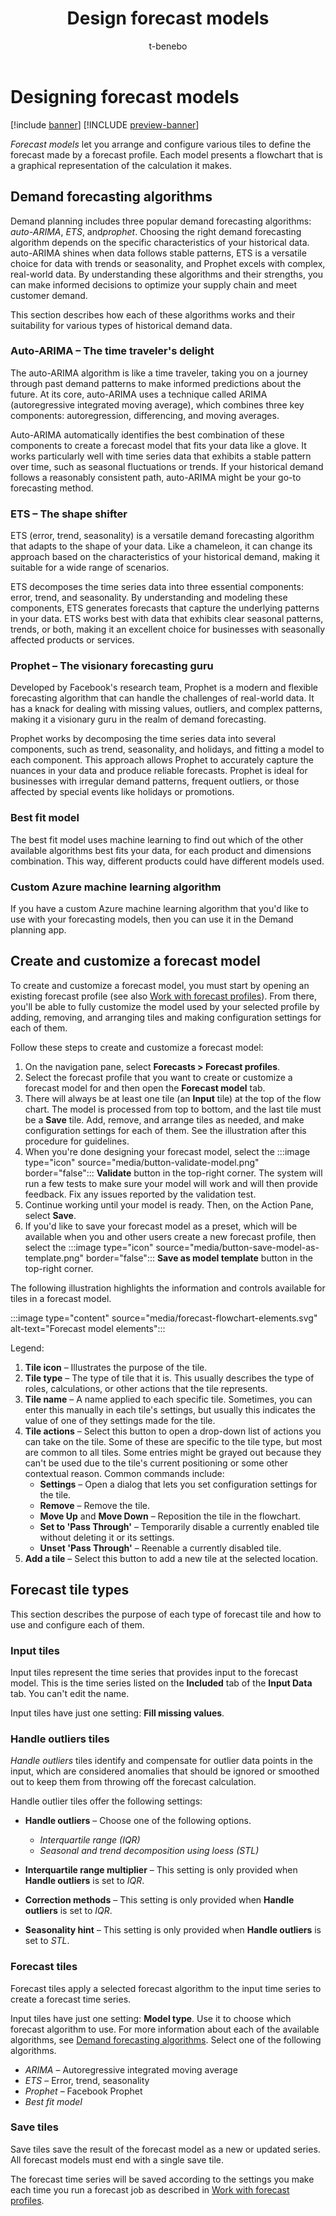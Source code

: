 ﻿---
title: Design forecast models
description: Forecast models let you arrange and configure various tiles to define the forecast made by a forecast profile. Each model presents a flowchart that is a graphical representation of the calculation it makes.
author: t-benebo
ms.author: benebotg
ms.reviewer: kamaybac
ms.search.form:
ms.topic: how-to
ms.date: 10/19/2023
audience: Application User
ms.search.region: Global
ms.custom: bap-template
---

# Designing forecast models

[!include [banner](../includes/banner.md)]
[!INCLUDE [preview-banner](../includes/preview-banner.md)]

*Forecast models* let you arrange and configure various tiles to define the forecast made by a forecast profile. Each model presents a flowchart that is a graphical representation of the calculation it makes.

## <a name="forecasting-algorithms"></a>Demand forecasting algorithms

Demand planning includes three popular demand forecasting algorithms: *auto-ARIMA*, *ETS*, and*prophet*. Choosing the right demand forecasting algorithm depends on the specific characteristics of your historical data. auto-ARIMA shines when data follows stable patterns, ETS is a versatile choice for data with trends or seasonality, and Prophet excels with complex, real-world data. By understanding these algorithms and their strengths, you can make informed decisions to optimize your supply chain and meet customer demand.

This section describes how each of these algorithms works and their suitability for various types of historical demand data.

### Auto-ARIMA – The time traveler's delight

The auto-ARIMA algorithm is like a time traveler, taking you on a journey through past demand patterns to make informed predictions about the future. At its core, auto-ARIMA uses a technique called ARIMA (autoregressive integrated moving average), which combines three key components: autoregression, differencing, and moving averages.

Auto-ARIMA automatically identifies the best combination of these components to create a forecast model that fits your data like a glove. It works particularly well with time series data that exhibits a stable pattern over time, such as seasonal fluctuations or trends. If your historical demand follows a reasonably consistent path, auto-ARIMA might be your go-to forecasting method.

### ETS – The shape shifter

ETS (error, trend, seasonality) is a versatile demand forecasting algorithm that adapts to the shape of your data. Like a chameleon, it can change its approach based on the characteristics of your historical demand, making it suitable for a wide range of scenarios.

ETS decomposes the time series data into three essential components: error, trend, and seasonality. By understanding and modeling these components, ETS generates forecasts that capture the underlying patterns in your data. ETS works best with data that exhibits clear seasonal patterns, trends, or both, making it an excellent choice for businesses with seasonally affected products or services.

### Prophet – The visionary forecasting guru

Developed by Facebook's research team, Prophet is a modern and flexible forecasting algorithm that can handle the challenges of real-world data. It has a knack for dealing with missing values, outliers, and complex patterns, making it a visionary guru in the realm of demand forecasting.

Prophet works by decomposing the time series data into several components, such as trend, seasonality, and holidays, and fitting a model to each component. This approach allows Prophet to accurately capture the nuances in your data and produce reliable forecasts. Prophet is ideal for businesses with irregular demand patterns, frequent outliers, or those affected by special events like holidays or promotions.

### Best fit model

The best fit model uses machine learning to find out which of the other available algorithms best fits your data, for each product and dimensions combination. This way, different products could have different models used.

### Custom Azure machine learning algorithm

If you have a custom Azure machine learning algorithm that you'd like to use with your forecasting models, then you can use it in the Demand planning app.

## Create and customize a forecast model

To create and customize a forecast model, you must start by opening an existing forecast profile (see also [Work with forecast profiles](forecast-profiles.md)). From there, you'll be able to fully customize the model used by your selected profile by adding, removing, and arranging tiles and making configuration settings for each of them.

Follow these steps to create and customize a forecast model:

1. On the navigation pane, select **Forecasts \> Forecast profiles**.
1. Select the forecast profile that you want to create or customize a forecast model for and then open the **Forecast model** tab.
1. There will always be at least one tile (an **Input** tile) at the top of the flow chart. The model is processed from top to bottom, and the last tile must be a **Save** tile. Add, remove, and arrange tiles as needed, and make configuration settings for each of them. See the illustration after this procedure for guidelines.
1. When you're done designing your forecast model, select the :::image type="icon" source="media/button-validate-model.png" border="false"::: **Validate** button in the top-right corner. The system will run a few tests to make sure your model will work and will then provide feedback. Fix any issues reported by the validation test.
1. Continue working until your model is ready. Then, on the Action Pane, select **Save**.
1. If you'd like to save your forecast model as a preset, which will be available when you and other users create a new forecast profile, then select the :::image type="icon" source="media/button-save-model-as-template.png" border="false"::: **Save as model template** button in the top-right corner.

The following illustration highlights the information and controls available for tiles in a forecast model.

:::image type="content" source="media/forecast-flowchart-elements.svg" alt-text="Forecast model elements":::

Legend:

1. **Tile icon** – Illustrates the purpose of the tile.
2. **Tile type** – The type of tile that it is. This usually describes the type of roles, calculations, or other actions that the tile represents.
3. **Tile name** – A name applied to each specific tile. Sometimes, you can enter this manually in each tile's settings, but usually this indicates the value of one of they settings made for the tile.
4. **Tile actions** – Select this button to open a drop-down list of actions you can take on the tile. Some of these are specific to the tile type, but most are common to all tiles. Some entries might be grayed out because they can't be used due to the tile's current positioning or some other contextual reason. Common commands include:
    - **Settings** – Open a dialog that lets you set configuration settings for the tile.
    - **Remove** – Remove the tile.
    - **Move Up** and **Move Down** – Reposition the tile in the flowchart.
    - **Set to 'Pass Through'** – Temporarily disable a currently enabled tile without deleting it or its settings.
    - **Unset 'Pass Through'** – Reenable a currently disabled tile.
5. **Add a tile** – Select this button to add a new tile at the selected location.

## Forecast tile types

This section describes the purpose of each type of forecast tile and how to use and configure each of them.

### Input tiles

Input tiles represent the time series that provides input to the forecast model. This is the time series listed on the **Included** tab of the **Input Data** tab. You can't edit the name.

Input tiles have just one setting: **Fill missing values**.

### Handle outliers tiles

*Handle outliers* tiles identify and compensate for outlier data points in the input, which are considered anomalies that should be ignored or smoothed out to keep them from throwing off the forecast calculation.

Handle outlier tiles offer the following settings:

- **Handle outliers** – Choose one of the following options.
    - *Interquartile range (IQR)*
    - *Seasonal and trend decomposition using loess (STL)*

- **Interquartile range multiplier** – This setting is only provided when **Handle outliers** is set to *IQR*.

- **Correction methods** – This setting is only provided when **Handle outliers** is set to *IQR*.

- **Seasonality hint** – This setting is only provided when **Handle outliers** is set to *STL*.

### Forecast tiles

Forecast tiles apply a selected forecast algorithm to the input time series to create a forecast time series.

Input tiles have just one setting: **Model type**. Use it to choose which forecast algorithm to use. For more information about each of the available algorithms, see [Demand forecasting algorithms](#forecasting-algorithms). Select one of the following algorithms.

- *ARIMA* – Autoregressive integrated moving average
- *ETS* – Error, trend, seasonality
- *Prophet* – Facebook Prophet
- *Best fit model*

### Save tiles

Save tiles save the result of the forecast model as a new or updated series. All forecast models must end with a single save tile.

The forecast time series will be saved according to the settings you make each time you run a forecast job as described in [Work with forecast profiles](forecast-profiles.md).
